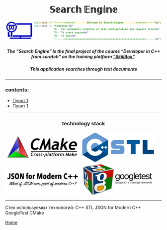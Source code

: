 <a id="home"></a>
<h1 align="center"> 𝕊𝕖𝕒𝕣𝕔𝕙 𝔼𝕟𝕘𝕚𝕟𝕖 </h1>

[![](/img/intro.png)](https://github.com/shurk4/SearchEngine "Search Engine")

<h5 align="center"> The "Search Engine" is the final project of the course "Developer in C++ from scratch" on the training platform <a href="https://go.skillbox.ru/"> "SkillBox"</a>. </h5>
<h5 align="center">This application searches through text documents</h5>


---

### contents:
* [Пункт 1](#a1) 
* [Пункт 1](#a1)

---
<h3 align="center">technology stack</h3>

[![](/img/cmake.png)](https://cmake.org/ "CMake")
[![](/img/cpp_stl.png)](https://en.wikipedia.org/wiki/Standard_Template_Library "C++ Standart Template Library")
[![](/img/nloJson.png)](https://json.nlohmann.me/ "Nlohmann JSON")
[![](/img/gtest.png)](https://json.nlohmann.me/ "Nlohmann JSON")


---

Стек используемых технологий:
C++
STL
JSON for Modern C++
GoogleTest
CMake



[Home](#home)
